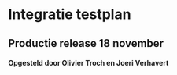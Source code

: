 # Integratie testplan
## Productie release 18 november


#### Opgesteld door Olivier Troch en Joeri Verhavert
